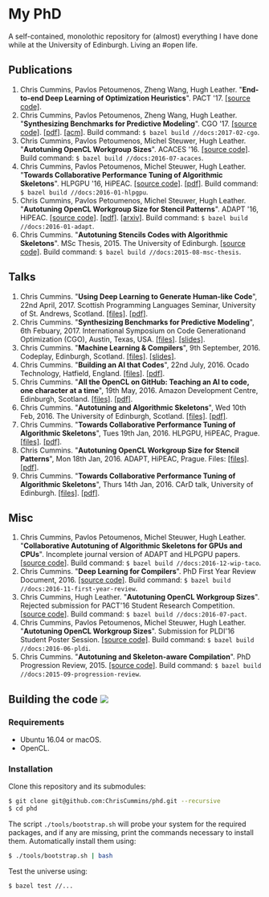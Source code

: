 # My PhD

A self-contained, monolothic repository for (almost) everything I have done while at the University of Edinburgh. Living an #open life.


##  Publications

1. Chris Cummins, Pavlos Petoumenos, Zheng Wang, Hugh Leather.
   "**End-to-end Deep Learning of Optimization Heuristics**".
   PACT '17.
   [[source code]](https://github.com/ChrisCummins/paper-end2end-dl/).
1. Chris Cummins, Pavlos Petoumenos, Zheng Wang, Hugh Leather.
   "**Synthesizing Benchmarks for Predictive Modeling**".
   CGO '17.
   [[source code]](https://github.com/ChrisCummins/paper-synthesizing-benchmarks/).
   [[pdf]](https://github.com/ChrisCummins/paper-synthesizing-benchmarks/raw/master/paper.pdf).
   [[acm]](https://dl.acm.org/citation.cfm?id=3049843).
   Build command: `$ bazel build //docs:2017-02-cgo`.
1. Chris Cummins, Pavlos Petoumenos, Michel Steuwer, Hugh Leather.
   "**Autotuning OpenCL Workgroup Sizes**". ACACES '16.
   [[source code]](/docs/2016-07-acaces).
   Build command: `$ bazel build //docs:2016-07-acaces`.
1. Chris Cummins, Pavlos Petoumenos, Michel Steuwer, Hugh Leather.
   "**Towards Collaborative Performance Tuning of Algorithmic Skeletons**".
   HLPGPU '16, HiPEAC.
   [[source code]](https://github.com/ChrisCummins/paper-towards-collaborative-performance-tuning).
   [[pdf]](https://github.com/ChrisCummins/paper-towards-collaborative-performance-tuning/raw/master/paper.pdf).
   Build command: `$ bazel build //docs:2016-01-hlpgpu`.
1. Chris Cummins, Pavlos Petoumenos, Michel Steuwer, Hugh Leather.
   "**Autotuning OpenCL Workgroup Size for Stencil Patterns**".
   ADAPT '16, HiPEAC.
   [[source code]](https://github.com/ChrisCummins/paper-autotuning-opencl-wgsize).
   [[pdf]](https://github.com/ChrisCummins/paper-autotuning-opencl-wgsize/raw/master/paper.pdf).
   [[arxiv]](https://arxiv.org/abs/1511.02490).
   Build command: `$ bazel build //docs:2016-01-adapt`.
1. Chris Cummins. "**Autotuning Stencils Codes with Algorithmic Skeletons**".
   MSc Thesis, 2015. The University of Edinburgh.
   [[source code]](/docs/2015-08-msc-thesis).
   Build command: `$ bazel build //docs:2015-08-msc-thesis`.


## Talks

1. Chris Cummins. "**Using Deep Learning to Generate Human-like Code**", 22nd
   April, 2017. Scottish Programming Languages Seminar, University of St.
   Andrews, Scotland.
   [[files]](/talks/2017-03-spls).
   [[pdf]](https://github.com/ChrisCummins/phd/raw/master/talks/2017-03-spls/2017-03-spls.pdf).
1. Chris Cummins. "**Synthesizing Benchmarks for Predictive Modeling**", 6th
   Febuary, 2017. International Symposium on Code Generationand Optimization
   (CGO), Austin, Texas, USA.
   [[files]](/talks/2017-02-cgo).
   [[slides]](https://speakerdeck.com/chriscummins/synthesizing-benchmarks-for-predictive-modelling-cgo-17).
1. Chris Cummins. "**Machine Learning & Compilers**", 9th September, 2016.
   Codeplay, Edinburgh, Scotland.
   [[files]](/talks/2017-02-cgo).
   [[slides]](https://speakerdeck.com/chriscummins/machine-learning-and-compilers).
1. Chris Cummins. "**Building an AI that Codes**", 22nd July, 2016.  Ocado
   Technology, Hatfield, England.
   [[files]](/talks/2016-07-ocado).
   [[pdf]](https://github.com/ChrisCummins/phd/raw/master/talks/2016-07-ocado/2016-07-ocado.pdf).
1. Chris Cummins.
   "**All the OpenCL on GitHub: Teaching an AI to code, one character at a time**",
   19th May, 2016. Amazon Development Centre, Edinburgh, Scotland.
   [[files]](/talks/2016-05-amazon).
   [[pdf]](https://github.com/ChrisCummins/phd/raw/master/talks/2016-05-amazon/2016-05-amazon.pdf).
1. Chris Cummins. "**Autotuning and Algorithmic Skeletons**", Wed 10th Feb,
   2016. The University of Edinburgh, Scotland.
   [[files]](/talks/2016-02-ppar).
   [[pdf]](https://github.com/ChrisCummins/phd/raw/master/talks/2016-02-ppar/2016-02-ppar.pdf).
1. Chris Cummins. "**Towards Collaborative Performance Tuning of Algorithmic
   Skeletons**", Tues 19th Jan, 2016. HLPGPU, HiPEAC, Prague.
   [[files]](/talks/2016-01-hlpgpu).
   [[pdf]](https://github.com/ChrisCummins/phd/raw/master/talks/2016-01-hlpgpu/2016-01-hlpgpu.pdf).
1. Chris Cummins. "**Autotuning OpenCL Workgroup Size for Stencil Patterns**",
   Mon 18th Jan, 2016. ADAPT, HiPEAC, Prague. Files:
   [[files]](/talks/2016-01-adapt).
   [[pdf]](https://github.com/ChrisCummins/phd/raw/master/talks/2016-01-adapt/2016-01-adapt.pdf).
1. Chris Cummins.
   "**Towards Collaborative Performance Tuning of Algorithmic Skeletons**",
   Thurs 14th Jan, 2016. CArD talk, University of Edinburgh.
   [[files]](/talks/2016-01-hlpgpu).
   [[pdf]](https://github.com/ChrisCummins/phd/raw/master/talks/2016-01-hlpgpu/2016-01-hlpgpu.pdf).


## Misc

1. Chris Cummins, Pavlos Petoumenos, Michel Steuwer, Hugh Leather.
   "**Collaborative Autotuning of Algorithmic Skeletons for GPUs and CPUs**".
   Incomplete journal version of ADAPT and HLPGPU papers.
   [[source code]](/docs/2016-12-wip-taco).
   Build command: `$ bazel build //docs:2016-12-wip-taco`.
1. Chris Cummins. "**Deep Learning for Compilers**". PhD First Year Review
   Document, 2016.
   [[source code]](/docs/2016-11-first-year-review).
   Build command: `$ bazel build //docs:2016-11-first-year-review`.
1. Chris Cummins, Hugh Leather. "**Autotuning OpenCL Workgroup Sizes**".
   Rejected submission for PACT'16 Student Research Competition.
   [[source code]](/docs/2016-07-pact).
   Build command: `$ bazel build //docs:2016-07-pact`.
1. Chris Cummins, Pavlos Petoumenos, Michel Steuwer, Hugh Leather.
   "**Autotuning OpenCL Workgroup Sizes**".
   Submission for PLDI'16 Student Poster Session.
   [[source code]](/docs/2016-06-pldi).
   Build command: `$ bazel build //docs:2016-06-pldi`.
1. Chris Cummins. "**Autotuning and Skeleton-aware Compilation**".
   PhD Progression Review, 2015.
   [[source code]](/docs/2015-09-progression-review).
   Build command: `$ bazel build //docs:2015-09-progression-review`.


<h2>
   Building the code
   <a href="https://travis-ci.org/ChrisCummins/phd" target="_blank">
    <img src="https://img.shields.io/travis/ChrisCummins/phd/master.svg?style=flat">
  </a>
</h2>


### Requirements

* Ubuntu 16.04 or macOS.
* OpenCL.


### Installation

Clone this repository and its submodules:

```sh
$ git clone git@github.com:ChrisCummins/phd.git --recursive
$ cd phd
```

The script `./tools/bootstrap.sh` will probe your system for the required packages, and if any are missing, print the commands necessary to install them. Automatically install them using:

```sh
$ ./tools/bootstrap.sh | bash
```

Test the universe using:

```
$ bazel test //...
```
